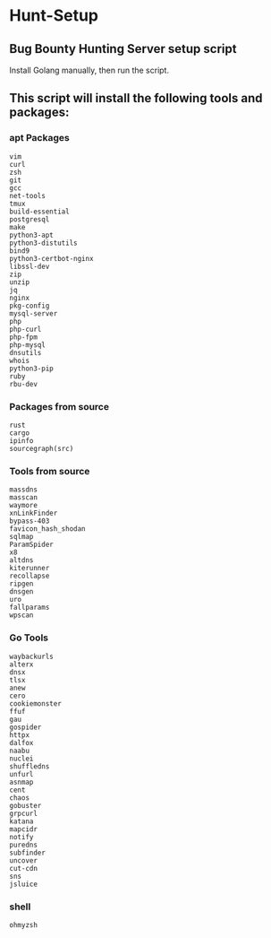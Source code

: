 # Hunt-Setup

## Bug Bounty Hunting Server setup script

Install Golang manually, then run the script.

## This script will install the following tools and packages:

### apt Packages

```
vim 
curl 
zsh 
git 
gcc 
net-tools 
tmux 
build-essential 
postgresql 
make 
python3-apt 
python3-distutils 
bind9 
python3-certbot-nginx
libssl-dev
zip 
unzip 
jq 
nginx 
pkg-config 
mysql-server 
php 
php-curl 
php-fpm 
php-mysql 
dnsutils 
whois 
python3-pip
ruby
rbu-dev
```
### Packages from source
```
rust
cargo
ipinfo
sourcegraph(src)
```
### Tools from source
```
massdns
masscan
waymore
xnLinkFinder
bypass-403
favicon_hash_shodan
sqlmap
ParamSpider
x8
altdns
kiterunner
recollapse
ripgen
dnsgen
uro
fallparams
wpscan
```
### Go Tools
```
waybackurls
alterx
dnsx
tlsx
anew
cero
cookiemonster
ffuf
gau
gospider
httpx
dalfox
naabu
nuclei
shuffledns
unfurl
asnmap
cent
chaos
gobuster
grpcurl
katana
mapcidr
notify
puredns
subfinder
uncover
cut-cdn
sns
jsluice
```
### shell
```
ohmyzsh
```
